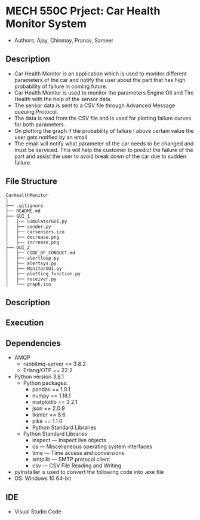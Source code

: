 # MECH 550C Prject: Car Health Monitor System
- Authors: Ajay, Chinmay, Pranav, Sameer

## Description

-	Car Health Monitor is an application which is used to monitor different parameters
    of the car and notify the user about the part that has high probability of failure 
    in coming future.
-	Car Health Monitor is used to monitor the parameters Engine Oil and Tire Health with 
    the help of the sensor data. 
-	The sensor data is sent to a CSV file through Advanced Message queuing Protocol.
-	The data is read from the CSV file and is used for plotting failure curves for both
    parameters. 
-	On plotting the graph if the probability of failure I above certain value the user gets
    notified by an email
-	The email will notify what parameter of the car needs to be changed and must be serviced.
	This will help the customer to predict the failure of the part and assist the user to 
    avoid break down of the car due to sudden failure.


## File Structure

```
CarHealthMonitor
|
├── .gitignore
├── README.md
├── GUI_1
│   |── SimulatorGUI.py
│   ├── sender.py
│   ├── carsensors.ico
│   ├── decrease.png
│   ├── increase.png
├── GUI_2
│   ├── CODE_OF_CONDUCT.md
│   ├── alertloop.py
│   ├── alertsys.py
│   ├── MonitorGUI.py
│   ├── plotting_function.py
│   ├── receiver.py
│   └── graph.ico
```
## Description


## Execution


## Dependencies
- AMQP
    - rabbitmq-server == 3.8.2
    - Erlang/OTP == 22.2
- Python version 3.8.1
    - Python packages:
        - pandas == 1.0.1
        - numpy == 1.18.1
        - matplotlib == 3.2.1
        - json == 2.0.9
        - tkinter == 8.6
        - pika == 1.1.0
        - Python Standard Libraries
    - Python Standard Libraries
        - inspect — Inspect live objects
        - os — Miscellaneous operating system interfaces
        - time — Time access and conversions
        - smtplib — SMTP protocol client
        - csv — CSV File Reading and Writing
- pyInstaller is used to convert the following code into .exe file
- OS: Windows 10 64-bit

## IDE

- Visual Studio Code

